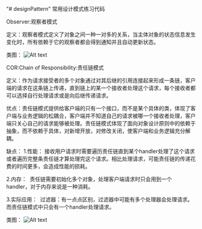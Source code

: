 "# designPattern" 
常用设计模式练习代码

Observer:观察者模式

定义：观察者模式定义了对象之间一种一对多的关系，当主体对象的状态信息发生变化时，所有依赖于它的观察者都会得到通知并且自动更新状态。

类图：
![Alt text](https://github.com/eddiepengdenvren/designPattern/raw/master/images/Observer.jpg)





COR:Chain of Responsibility:责任链模式

定义：作为请求接受者的多个对象通过对其后继的引用连接起来形成一条链，客户端的请求在这条链上传递，直到链上的某一个接收者处理这个请求，每个接收者都可以选择自行处理请求或是向后继传递请求。

优点：责任链模式提供给客户端的只有一个接口，而不是某个具体的类，体现了客户端与业务逻辑的松耦合，客户端并不知道自己的请求被哪一个接收者处理，客户端只关心自己的请求能够被处理。责任链模式体现了面向对象设计原则中的依赖于抽象，而不依赖于具体，对新增开放，对修改关闭，使客户端和业务逻辑充分解耦。

缺点：
1.性能：
  接收用户请求时需要遍历责任链直到某个handler处理了这个请求或者遍历完整条责任链才算处理完这个请求。相比处理请求，可能责任链的传递花费的时间更多，会造成性能的损耗。

2.内存：
  责任链需要初始化多个对象，处理客户端请求时只会用到一个handler，对于内存来说是一种消耗。
  
3.实际应用：
  过滤器：有一点点区别，过滤器中可能有多个处理器会处理请求。而责任链模式中只会有一个handler处理请求。

类图：
![Alt text](https://github.com/eddiepengdenvren/designPattern/raw/master/images/Observer.jpg)
